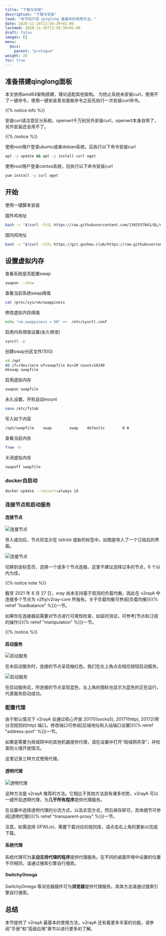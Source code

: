 ```yaml
---
title: "下载与安装"
description: "下载与安装"
lead: "本节将介绍 qinglong 最基本的使用方法。"
date: 2020-11-16T13:59:39+01:00
lastmod: 2020-11-16T13:59:39+01:00
draft: false
images: []
menu:
  docs:
    parent: "prologue"
weight: 20
toc: true
---
```


## 准备搭建qinglong面板

本文依照amd64架构搭建，理论适配其他架构。
为防止系统未安装curl，使用不了一键命令，使用一键安装青龙面板命令之前先执行一次安装curl命令。

{{% notice info %}}

安装curl请注意区分系统，openwrt千万别另外安装curl，openwrt本身自带了，另外安装还会用不了。

{{% /notice %}}

使用root用户登录ubuntu或者debian系统，后执行以下命令安装curl

```bash
apt -y update && apt -y install curl wget
```

使用root用户登录centos系统，后执行以下命令安装curl

```bash
yum install -y curl wget
```

## 开始

使用一键脚本安装

国外鸡地址

```bash
bash -c "$(curl -fsSL https://raw.githubusercontent.com/1302557841/QL/main/lang1.sh)"
```

国内鸡地址

```bash
bash -c "$(curl -fsSL https://git.gushao.club/https://raw.githubusercontent.com/1302557841/QL/main/lang1.sh)"
```

## 设置虚拟内存

查看系统是否配置swap

```bash
swapon --show
```

查看当前系统swap阈值

```bash
cat /proc/sys/vm/swappiness
```

修改虚拟内存阈值

```bash
echo "vm.swappiness = 60" >>  /etc/sysctl.conf
```

启用内存阈值设置(永久修改)

```bash
sysctl -p
```

创建swap分区文件(10G)

```bash
cd /opt
dd if=/dev/zero of=swapfile bs=1M count=10240
mkswap swapfile
```

启用虚拟内存

```bash
swapon swapfile
```

永久设置，开机自动mount

```bash
nano /etc/fstab 
```

写入如下内容

```bash
/opt/swapfile    swap        swap    defaults        0 0
```

查看当前内存

```bash
free -h
```

关闭虚拟内存

```bash
swapoff swapfile
```

### docker自启动

```bash
docker update --restart=always id
```

### 连接节点和启动服务

#### 连接节点

![连接节点](images/connect1.png)

导入成功后，节点将显示在 `SERVER` 或新的标签中。如图是导入了一个订阅后的界面。

![连接节点](images/connect2.png)

切换到该标签页，选择一个或多个节点连接。这里不建议选择过多的节点，6 个以内为佳。

{{% notice note %}}

截至 2021 年 8 月 27 日，xray 尚未支持基于观测的负载均衡，因此在 v2rayA 中连接多个节点为 v2fly/v2ray-core 所独有。关于负载均衡可参阅[负载均衡]({{% relref "loadbalance" %}})一节。

如果你在连接器前需要对节点进行可用性检查，如延时测试，可参考[节点和订阅的操作]({{% relref "manipulation" %}})一节。

{{% /notice %}}

#### 启动服务

![启动服务](images/connect3.png)

在未启动服务时，连接的节点呈现柚红色。我们在左上角点击相应按钮启动服务。

![启动服务](images/connect4.png)

在启动服务后，所连接的节点呈现蓝色，左上角的图标也显示为蓝色的正在运行，代表服务启动成功。

### 配置代理

由于默认情况下 v2rayA 会通过核心开放 20170(socks5), 20171(http), 20172(带分流规则的http) 端口。修改端口可参阅[后端地址和入站端口设置]({{% relref "address-port" %}})一节。

如果是需要为局域网中的其他机器提供代理，请在设置中打开“局域网共享”，并检查防火墙开放情况。

这里记录三种方式使用代理。

#### 透明代理

![透明代理](images/tproxy.png)

这种方法是 v2rayA 推荐的方法。它相比于其他方法具有诸多优势，v2rayA 可以一键开启透明代理，为**几乎所有程序**提供代理服务。

在设置中选择透明代理的分流方式，以及实现方式，然后保存即可。具体细节可参阅[透明代理]({{% relref "transparent-proxy" %}})一节。

注意，如需选择 GFWList，需要下载对应的规则库，请点击右上角的更新以完成下载。

#### 系统代理

系统代理可为**主动支持代理的程序**提供代理服务。在不同的桌面环境中设置的位置不尽相同，请通过搜索引擎自行搜索。

#### SwitchyOmega

SwitchyOmega 等浏览器插件可为**浏览器**提供代理服务。具体方法请通过搜索引擎自行搜索。

## 总结

本节提供了 v2rayA 最基本的使用方法，v2rayA 还有着更多丰富的功能，请参阅“手册”和“高级应用”章节以进行更多的了解。
